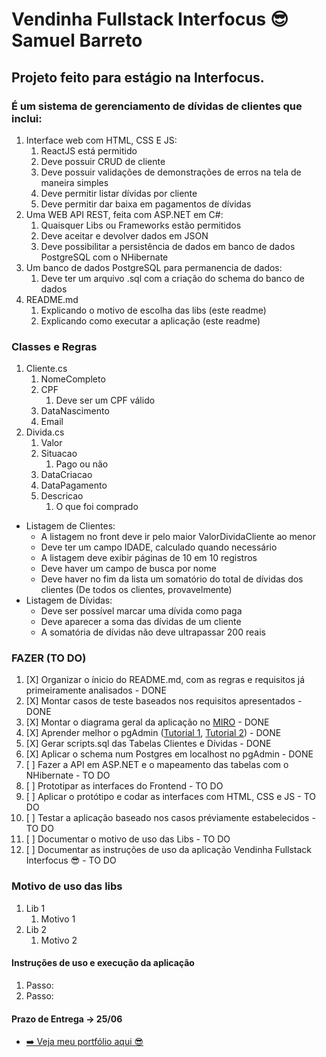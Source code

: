 # Vendinha Fullstack Interfocus 😎 Samuel Barreto

## Projeto feito para estágio na Interfocus.

### É um sistema de gerenciamento de dívidas de clientes que inclui:

1. Interface web com HTML, CSS E JS:
   1. ReactJS está permitido
   2. Deve possuir CRUD de cliente
   3. Deve possuir validações de demonstrações de erros na tela de maneira simples
   4. Deve permitir listar dívidas por cliente
   5. Deve permitir dar baixa em pagamentos de dívidas
2. Uma WEB API REST, feita com ASP.NET em C#:
   1. Quaisquer Libs ou Frameworks estão permitidos
   2. Deve aceitar e devolver dados em JSON
   3. Deve possibilitar a persistência de dados em banco de dados PostgreSQL com o NHibernate
3. Um banco de dados PostgreSQL para permanencia de dados:
   1. Deve ter um arquivo .sql com a criação do schema do banco de dados
4. README.md
   1. Explicando o motivo de escolha das libs (este readme)
   2. Explicando como executar a aplicação (este readme)

### Classes e Regras

1. Cliente.cs
   1. NomeCompleto
   2. CPF
      1. Deve ser um CPF válido
   3. DataNascimento
   4. Email
2. Divida.cs
   1. Valor
   2. Situacao
      1. Pago ou não
   3. DataCriacao
   4. DataPagamento
   5. Descricao
      1. O que foi comprado

* Listagem de Clientes:
  * A listagem no front deve ir pelo maior ValorDividaCliente ao menor
  * Deve ter um campo IDADE, calculado quando necessário
  * A listagem deve exibir páginas de 10 em 10 registros
  * Deve haver um campo de busca por nome
  * Deve haver no fim da lista um somatório do total de dívidas dos clientes (De todos os clientes, provavelmente)
* Listagem de Dívidas:
  * Deve ser possível marcar uma dívida como paga
  * Deve aparecer a soma das dívidas de um cliente
  * A somatória de dívidas não deve ultrapassar 200 reais

### **FAZER (TO DO)**

1. [X] Organizar o ínicio do README.md, com as regras e requisitos já primeiramente analisados - DONE
2. [X] Montar casos de teste baseados nos requisitos apresentados - DONE
3. [X] Montar o diagrama geral da aplicação no [MIRO](https://miro.com/pt/mapeamento-processos/) - DONE
4. [X] Aprender melhor o pgAdmin ([Tutorial 1](https://www.youtube.com/watch?v=WFT5MaZN6g4&ab_channel=DatabaseStar), [Tutorial 2](https://www.youtube.com/watch?v=o23LBJ-9jsU&ab_channel=AlimonPito)) - DONE
5. [X] Gerar scripts.sql das Tabelas Clientes e Dívidas - DONE
6. [X] Aplicar o schema num Postgres em localhost no pgAdmin - DONE
7. [ ] Fazer a API em ASP.NET e o mapeamento das tabelas com o NHibernate - TO DO
8. [ ] Prototipar as interfaces do Frontend - TO DO
9. [ ] Aplicar o protótipo e codar as interfaces com HTML, CSS e JS - TO DO
1. [ ] Testar a aplicação baseado nos casos préviamente estabelecidos - TO DO
1. [ ] Documentar o motivo de uso das Libs - TO DO
1. [ ] Documentar as instruções de uso da aplicação Vendinha Fullstack Interfocus 😎 - TO DO

### Motivo de uso das libs

1. Lib 1
   1. Motivo 1
2. Lib 2
   1. Motivo 2

#### Instruções de uso e execução da aplicação

1. Passo:
2. Passo:

#### Prazo de Entrega -> 25/06

* [➡️ Veja meu portfólio aqui 😎](https://samubarreto.github.io/Portfolio/)
